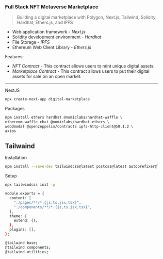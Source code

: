 ### Full Stack NFT Metaverse Marketplace

> Building a digital marketplace with Polygon, Next.js, Tailwind,
> Solidity, Hardhat, Ethers.js, and IPFS

- Web application framework - _Next.js_
- Solidity development environment - _Hardhat_
- File Storage - _IPFS_
- Ethereum Web Client Library - _Ethers.js_

Features:

- _NFT Contract_ - This contract allows users to mint unique digital assets.
- _Marketplace Contract_ - This contract allows users to put their digital
  assets for sale on an open market.

---

NextJS

```bash
npx create-next-app digital-marketplace

```

Packages

```bash
npm install ethers hardhat @nomiclabs/hardhat-waffle \
ethereum-waffle chai @nomiclabs/hardhat-ethers \
web3modal @openzeppelin/contracts ipfs-http-client@50.1.2 \
axios
```

## Tailwaind

Installation

```bash
npm install --save-dev tailwindcss@latest postcss@latest autoprefixer@latest

```

Setup

```bash
npx tailwindcss init -p
```

```bash
module.exports = {
  content: [
    "./pages/**/*.{js,ts,jsx,tsx}",
    "./components/**/*.{js,ts,jsx,tsx}",
  ],
  theme: {
    extend: {},
  },
  plugins: [],
};
```

```bash
@tailwind base;
@tailwind components;
@tailwind utilities;
```
